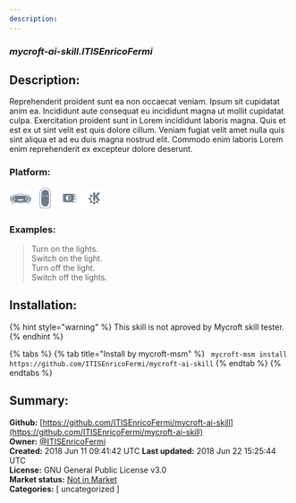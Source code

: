 ```yaml
---
description: 
---
```


### _mycroft-ai-skill.ITISEnricoFermi_  
## Description:  
Reprehenderit proident sunt ea non occaecat veniam. Ipsum sit cupidatat anim ea. Incididunt aute consequat eu incididunt magna ut mollit cupidatat culpa. Exercitation proident sunt in Lorem incididunt laboris magna. Quis et est ex ut sint velit est quis dolore cillum. Veniam fugiat velit amet nulla quis sint aliqua et ad eu duis magna nostrud elit. Commodo enim laboris Lorem enim reprehenderit ex excepteur dolore deserunt.  
  
### Platform:  
 ![Mark I](../.gitbook/assets/mark-1-icon.png)  ![Mark II](../.gitbook/assets/mark-2-icon.png)  ![Picroft](../.gitbook/assets/picroft-icon.png)  ![plasmoid](../.gitbook/assets/kde.png)   
### Examples:  
> Turn on the lights.  
> Switch on the light.  
> Turn off the light.  
> Switch off the lights.  
  
## Installation:  
{% hint style="warning" %}
This skill is not aproved by Mycroft skill tester.
{% endhint %}
    
{% tabs %}
{% tab title="Install by mycroft-msm" %}
``` mycroft-msm install https://github.com/ITISEnricoFermi/mycroft-ai-skill```
{% endtab %}
  {% endtabs %}
    
## Summary:  
**Github:** [https://github.com/ITISEnricoFermi/mycroft-ai-skill](https://github.com/ITISEnricoFermi/mycroft-ai-skill)  
**Owner:** [@ITISEnricoFermi](https://github.com/ITISEnricoFermi)  
**Created:** 2018 Jun 11 09:41:42 UTC  **Last updated:** 2018 Jun 22 15:25:44 UTC  
**License:** GNU General Public License v3.0  
**Market status:** [Not in Market](https://market.mycroft.ai/skill/)  
**Categories:** [ uncategorized ]   
